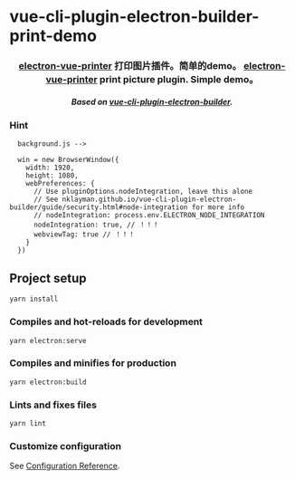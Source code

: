 # vue-cli-plugin-electron-builder-print-demo

<h3 align="center">
    <a href="https://github.com/Imfdj/electron-vue-printer">electron-vue-printer</a> 打印图片插件。简单的demo。
    <a href="https://github.com/Imfdj/electron-vue-printer">electron-vue-printer</a> print picture plugin. Simple demo。
</h3>
<h5 align="center">
    Based on <a href="https://github.com/nklayman/vue-cli-plugin-electron-builder">vue-cli-plugin-electron-builder</a>.
</h5>

### Hint
```
  background.js -->
  
  win = new BrowserWindow({
    width: 1920,
    height: 1080,
    webPreferences: {
      // Use pluginOptions.nodeIntegration, leave this alone
      // See nklayman.github.io/vue-cli-plugin-electron-builder/guide/security.html#node-integration for more info
      // nodeIntegration: process.env.ELECTRON_NODE_INTEGRATION
      nodeIntegration: true, // ！！！
      webviewTag: true // ！！！
    }
  })
```

## Project setup
```
yarn install
```

### Compiles and hot-reloads for development
```
yarn electron:serve
```

### Compiles and minifies for production
```
yarn electron:build
```

### Lints and fixes files
```
yarn lint
```

### Customize configuration
See [Configuration Reference](https://cli.vuejs.org/config/).

